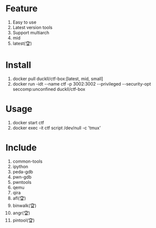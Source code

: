 # Feature
1. Easy to use
1. Latest version tools
1. Support multiarch
1. mid
1. latest(🏆)

# Install
1. docker pull duckll/ctf-box:[latest, mid, small]
1. docker run -idt --name ctf -p 3002:3002 --privileged --security-opt seccomp:unconfined duckll/ctf-box

# Usage
1. docker start ctf
1. docker exec -it ctf script /dev/null -c 'tmux'

# Include
1. common-tools
1. ipython
1. peda-gdb
1. pwn-gdb
1. pwntools
1. qemu
1. qira
1. afl(🏆)
1. binwalk(🏆)
1. angr(🏆)
1. pintool(🏆)
